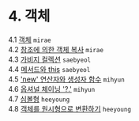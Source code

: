 # 4. 객체
4.1 [객체](./4.1_object.md#41-객체) `mirae`   
4.2 [참조에 의한 객체 복사](./4.2_object-copy.md#42-참조에-의한-객체-복사) `mirae`   
4.3 [가비지 컬렉션](./4.3_garbage-collection.md#43-가비지-컬렉션) `saebyeol`   
4.4 [메서드와 this](./4.4_object-methods.md#44-메서드와-this) `saebyeol`   
4.5 ['new' 연산자와 생성자 함수](./4.5_constructor-new.md#45-new-연산자와-생성자-함수) `mihyun`   
4.6 [옵셔널 체이닝 '?.'](./4.6_optional-chaining.md#46-옵셔널-체이닝-) `mihyun`   
4.7 [심볼형](./4.7_symbol.md#47-심볼형) `heeyoung`   
4.8 [객체를 원시형으로 변환하기](./4.8_object-toprimitive.md#48-객체를-원시형으로-변환하기) `heeyoung`   
